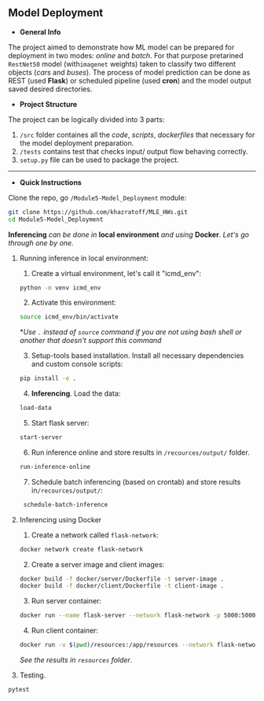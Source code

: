 ## <a name="model-deployment">Model Deployment</a>
- **General Info**  

The project aimed to demonstrate how ML model can be prepared for deployment in two modes: *online* and *batch*. For that purpose pretarined `RestNet50` model (with`imagenet` weights) taken to classify two different objects (*cars* and *buses*). The process of model prediction can be done as REST (used **Flask**) or scheduled pipeline (used **cron**) and the model output saved desired directories.

- **Project Structure**

The project can be logically divided into 3 parts:
1. `/src` folder containes all the *code*, *scripts*, *dockerfiles* that necessary for the model deployment preparation.
2. `/tests` contains test that checks input/ output flow behaving correctly. 
3. `setup.py` file can be used to package the project.
----
- **Quick Instructions**

Clone the repo, go `/Module5-Model_Deployment` module:
```bash
git clone https://github.com/khazratoff/MLE_HWs.git
cd Module5-Model_Deployment
```

**Inferencing** *can be done in* **local environment** *and using* **Docker**. *Let's go through one by one.*

1. Running inference in local environment:
    1. Create a virtual environment, let's call it "icmd_env":
    ```bash
    python -m venv icmd_env
    ```
    2. Activate this environment:
    ```bash
   source icmd_env/bin/activate
   ```
   **Use `.` instead of `source` command if you are not using bash shell or another that doesn't support this command*

   3. Setup-tools based installation. Install all necessary dependencies and custom console scripts:
   ```bash
   pip install -e .
   ```
   4. **Inferencing**. Load the data:
   ```bash
   load-data
   ```
   5. Start flask server:
   ```bash 
   start-server
   ```
   6. Run inference online and store results in `/recources/output/` folder.
   ```bash
   run-inference-online
   ```
   7. Schedule batch inferencing (based on crontab) and store results in`/recources/output/`: 
   ```bash
    schedule-batch-inference 
    ```
2. Inferencing using Docker
    1. Create a network called `flask-network`:
    ```bash
    docker network create flask-network 
    ```
    2. Create a server image and client images:
    ```bash
    docker build -f docker/server/Dockerfile -t server-image .
    docker build -f docker/client/Dockerfile -t client-image .
    ```
    3. Run server container:
    ```bash
    docker run --name flask-server --network flask-network -p 5000:5000 server-image
    ```
    4. Run client container:
    ```bash
    docker run -v $(pwd)/resources:/app/resources --network flask-network -e FLASK_SERVER_HOST=flask-server client-image
    ```
    *See the results in `resources` folder*.
    
3. Testing.
```bash 
pytest
```
